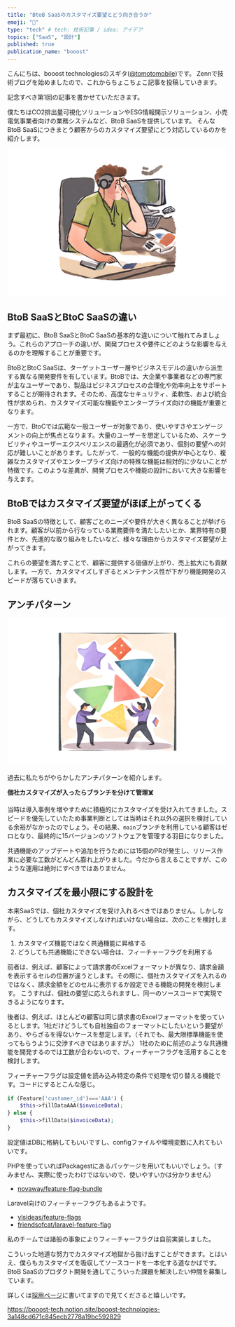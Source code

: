 ```yaml
---
title: "BtoB SaaSのカスタマイズ要望とどう向き合うか"
emoji: "🧐"
type: "tech" # tech: 技術記事 / idea: アイデア
topics: ["SaaS", "設計"]
published: true
publication_name: "booost"
---
```

こんにちは、booost technologiesのスギタ\([@tomotomobile](https://twitter.com/tomotomobile)\)です。
Zennで技術ブログを始めましたので、これからちょこちょこ記事を投稿していきます。

記念すべき第1回の記事を書かせていただきます。

僕たちはCO2排出量可視化ソリューションやESG情報開示ソリューション、小売電気事業者向けの業務システムなど、BtoB SaaSを提供しています。
そんなBtoB SaaSにつきまとう顧客からのカスタマイズ要望にどう対応しているのかを紹介します。

![カスタマイズ要望に悩むエンジニア](/images/b2b-saas-customize/confused_engineer.png)

## BtoB SaaSとBtoC SaaSの違い
まず最初に、BtoB SaaSとBtoC SaaSの基本的な違いについて触れてみましょう。これらのアプローチの違いが、開発プロセスや要件にどのような影響を与えるのかを理解することが重要です。

BtoBとBtoC SaaSは、ターゲットユーザー層やビジネスモデルの違いから派生する異なる開発要件を有しています。BtoBでは、大企業や事業者などの専門家が主なユーザーであり、製品はビジネスプロセスの合理化や効率向上をサポートすることが期待されます。そのため、高度なセキュリティ、柔軟性、および統合性が求められ、カスタマイズ可能な機能やエンタープライズ向けの機能が重要となります。

一方で、BtoCでは広範な一般ユーザーが対象であり、使いやすさやエンゲージメントの向上が焦点となります。大量のユーザーを想定しているため、スケーラビリティやユーザーエクスペリエンスの最適化が必須であり、個別の要望への対応が難しいことがあります。したがって、一般的な機能の提供が中心となり、複雑なカスタマイズやエンタープライズ向けの特殊な機能は相対的に少ないことが特徴です。このような差異が、開発プロセスや機能の設計において大きな影響を与えます。

## BtoBではカスタマイズ要望がほぼ上がってくる
BtoB SaaSの特徴として、顧客ごとのニーズや要件が大きく異なることが挙げられます。顧客が以前から行なっている業務要件を満たしたいとか、業界特有の要件とか、先進的な取り組みをしたいなど、様々な理由からカスタマイズ要望が上がってきます。

これらの要望を満たすことで、顧客に提供する価値が上がり、売上拡大にも貢献します。一方で、カスタマイズしすぎるとメンテナンス性が下がり機能開発のスピードが落ちていきます。

## アンチパターン
![](/images/b2b-saas-customize/juggling.png)

過去に私たちがやらかしたアンチパターンを紹介します。

**個社カスタマイズが入ったらブランチを分けて管理☠️**

当時は導入事例を増やすために積極的にカスタマイズを受け入れてきました。スピードを優先していたため事業判断としては当時はそれ以外の選択を検討している余裕がなかったのでしょう。その結果、`main`ブランチを利用している顧客はゼロとなり、最終的に15バージョンのソフトウェアを管理する羽目になりました。

共通機能のアップデートや追加を行うためには15個のPRが発生し、リリース作業に必要な工数がどんどん膨れ上がりました。今だから言えることですが、このような運用は絶対にすべきではありません。

## カスタマイズを最小限にする設計を
本来SaaSでは、個社カスタマイズを受け入れるべきではありません。しかしながら、どうしてもカスタマイズしなければいけない場合は、次のことを検討します。

1. カスタマイズ機能ではなく共通機能に昇格する
2. どうしても共通機能にできない場合は、フィーチャーフラグを利用する

前者は、例えば、顧客によって請求書のExcelフォーマットが異なり、請求金額を表示するセルの位置が違うとします。その際に、個社カスタマイズを入れるのではなく、請求金額をどのセルに表示するか設定できる機能の開発を検討します。
こうすれば、個社の要望に応えられますし、同一のソースコードで実現できるようになります。

後者は、例えば、ほとんどの顧客は同じ請求書のExcelフォーマットを使っているとします。1社だけどうしても自社独自のフォーマットにしたいという要望があり、やらざるを得ないケースを想定します。（それでも、最大限標準機能を使ってもらうように交渉すべきではありますが。）
1社のために前述のような共通機能を開発するのでは工数が合わないので、フィーチャーフラグを活用することを検討します。

フィーチャーフラグは設定値を読み込み特定の条件で処理を切り替える機能です。コードにするとこんな感じ。

```php
if (Feature('customer_id')==='AAA') {
    $this->fillDataAAA($invoiceData);
} else {
    $this->fillData($invoiceData);
}

```

設定値はDBに格納してもいいですし、configファイルや環境変数に入れてもいいです。

PHPを使っていればPackagestにあるパッケージを用いてもいいでしょう。（すみません、実際に使ったわけではないので、使いやすいかは分かりません）

- [novaway/feature-flag-bundle](https://packagist.org/packages/novaway/feature-flag-bundle)

Laravel向けのフィーチャーフラグもあるようです。

- [ylsideas/feature-flags](https://feature-flags.docs.ylsideas.co/)
- [friendsofcat/laravel-feature-flag](https://packagist.org/packages/friendsofcat/laravel-feature-flag)

私のチームでは諸般の事象によりフィーチャーフラグは自前実装しました。

こういった地道な努力でカスタマイズ地獄から抜け出すことができます。とはいえ、僕らもカスタマイズを吸収してソースコードを一本化する道なかばです。
BtoB SaaSのプロダクト開発を通してこういった課題を解決したい仲間を募集しています。

詳しくは[採用ページ](https://booost-tech.notion.site/booost-technologies-3a148cd671c845ecb2778a19bc592829)に書いてますので見てくださると嬉しいです。

https://booost-tech.notion.site/booost-technologies-3a148cd671c845ecb2778a19bc592829
